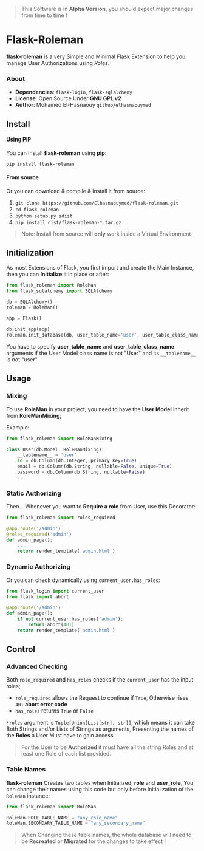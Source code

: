
> This Software is in **Alpha Version**, you should expect major changes from time to time !

# Flask-Roleman

**flask-roleman** is a very Simple and Minimal Flask Extension to help you manage User Authorizations using *Roles*.

### About

- **Dependencies**: `flask-login`, `flask-sqlalchemy`
- **License**: Open Source Under **GNU GPL v2**
- **Author**: Mohamed El-Hasnaouy `github/elhasnaouymed`

## Install

#### Using PIP

You can install **flask-roleman** using **pip**:

```shell
pip install flask-roleman
```

#### From source

Or you can download & compile & install it from source:

1. `git clone https://github.com/Elhasnaouymed/flask-roleman.git`
2. `cd flask-roleman`
3. `python setup.py sdist`
4. `pip install dist/flask-roleman-*.tar.gz`

> Note: Install from source will **only** work inside a Virtual Environment

## Initialization

As most Extensions of Flask, you first import and create the Main Instance, then you can **Initialize** it in place
or after:

```python
from flask_roleman import RoleMan
from flask_sqlalchemy import SQLAlchemy

db = SQLAlchemy()
roleman = RoleMan()

app = Flask()

db.init_app(app)
roleman.init_database(db, user_table_name='user', user_table_class_name='User')
```

You have to specify **user_table_name** and **user_table_class_name** arguments if the User Model class name is not
"User" and its `__tablename__` is not "user".

## Usage

### Mixing

To use **RoleMan** in your project, you need to have the **User Model** inherit from **RoleManMixing**;

Example:

```python
from flask_roleman import RoleManMixing

class User(db.Model, RoleManMixing):
    __tablename__ = 'user'
    id = db.Column(db.Integer, primary_key=True)
    email = db.Column(db.String, nullable=False, unique=True)
    password = db.Column(db.String, nullable=False)
    ...
```

### Static Authorizing

Then... Whenever you want to **Require a role** from User, use this Decorator:

```python
from flask_roleman import roles_required

@app.route('/admin')
@roles_required('admin')
def admin_page():
    ...
    return render_template('admin.html')
```

### Dynamic Authorizing

Or you can check dynamically using `current_user.has_roles`:

```python
from flask_login import current_user
from flask import abort

@app.route('/admin')
def admin_page():
    if not current_user.has_roles('admin'):
        return abort(401)
    return render_template('admin.html')
```

## Control

### Advanced Checking

 Both `role_required` and `has_roles` checks if the `current_user` has the input roles;

- `role_required` allows the Request to continue if `True`, Otherwise rises `401` **abort error code**  
- `has_roles` returns `True` or `False`


`*roles` argument is `Tuple[Union[List[str], str]]`, 
which means it can take Both Strings and/or Lists of Strings as arguments, 
Presenting the names of the **Roles** a User Must have to gain access.

> For the User to be **Authorized** it must have all the string Roles and at least one Role of each list provided.

### Table Names

**flask-roleman** Creates two tables when Initialized, **role** and **user_role**, 
You can change their names using this code but only before Initialization of the `RoleMan` instance:

```python
from flask_roleman import RoleMan

RoleMan.ROLE_TABLE_NAME = "any_role_name"
RoleMan.SECONDARY_TABLE_NAME = "any_secondary_name"
```
> When Changing these table names, the whole database will need to be **Recreated** or **Migrated** for the changes to take effect !
